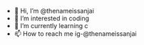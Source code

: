 - 👋 Hi, I’m @thenameissanjai
- 👀 I’m interested in coding 
- 🌱 I’m currently learning c
- 📫 How to reach me ig-@thenameissanjai

<!---
thenameissanjai/thenameissanjai is a ✨ special ✨ repository because its `README.md` (this file) appears on your GitHub profile.
You can click the Preview link to take a look at your changes.
--->
